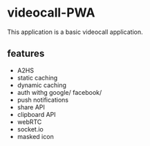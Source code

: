 # videocall-PWA
This application is a basic videocall application. 

## features
* A2HS
* static caching
* dynamic caching
* auth withg google/ facebook/
* push notifications
* share API
* clipboard API
* webRTC
* socket.io
* masked icon
